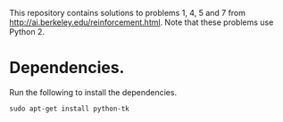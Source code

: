 This repository contains solutions to problems 1, 4, 5 and 7 from http://ai.berkeley.edu/reinforcement.html. Note that these problems use Python 2.

# Dependencies.

Run the following to install the dependencies.

```
sudo apt-get install python-tk
```


